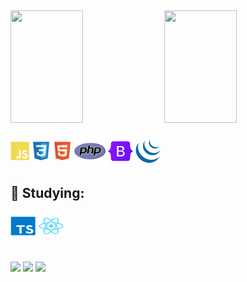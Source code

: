 
##

<div>
    <a href="https://github.com/DaniloBronze"></a>
    <img height="180em" width="48%" src="https://github-readme-stats.vercel.app/api?username=DaniloBronze&show_icons=true&theme=dracula&border_radius=10.5">
    <img height="180em" width="48%" src="https://github-readme-stats.vercel.app/api/top-langs/?username=DaniloBronze&layout=compact&theme=dracula&border_radius=10.5">
</div>
<div style="display: inline_block;"><br>
    <img align="center" alt="Dan-Js" height="30" width="30" src="https://raw.githubusercontent.com/devicons/devicon/master/icons/javascript/javascript-plain.svg">
    <img align="center" alt="Dan-Css" height="30" width="30" src="https://raw.githubusercontent.com/devicons/devicon/master/icons/css3/css3-original.svg">
    <img align="center" alt="Dan-Html" height="30" width="30" src="https://raw.githubusercontent.com/devicons/devicon/master/icons/html5/html5-original.svg">
    <img align="center" alt="Dan-Php" height="50" width="50" src="https://raw.githubusercontent.com/devicons/devicon/master/icons/php/php-original.svg">
    <img align="center" alt="Dan-Bootstrap" height="40" width="40" src="https://raw.githubusercontent.com/devicons/devicon/master/icons/bootstrap/bootstrap-original.svg">
    <img align="center" alt="Dan-Jquery" height="40" width="40" src="https://raw.githubusercontent.com/devicons/devicon/master/icons/jquery/jquery-original.svg">
</div>

##

<h2>📖 Studying:
    <div style="display: inline_block;"><br>
      <img align="center" alt="Dan-Tp" height="30" width="40" src="https://raw.githubusercontent.com/devicons/devicon/master/icons/typescript/typescript-plain.svg">
      <img align="center" alt="Dan-" height="30" width="40" src="https://raw.githubusercontent.com/devicons/devicon/master/icons/react/react-original.svg">
    </div><br>
</h2>


<div>
    <a href="https://instagram.com/dan.kaike.33" target="_blank"><img target="_blank" src="https://img.shields.io/badge/-Instagram-%23333?style=for-the-badge&logo=instagram&logoColor=white"></a>
    <a href="mailto:danilobronze33@gmail.com" target="_blank"><img target="_blank" src="https://img.shields.io/badge/-Gmail-%23333?style=for-the-badge&logo=gmail&logoColor=white"></a>
    <a href="https://www.linkedin.com/in/danilo-silva-70ab24253/" target="_blank"><img target="_blank" src="https://img.shields.io/badge/-LinkedIn-%23333?style=for-the-badge&logo=linkedin&logoColor=white"></a>
</div>
